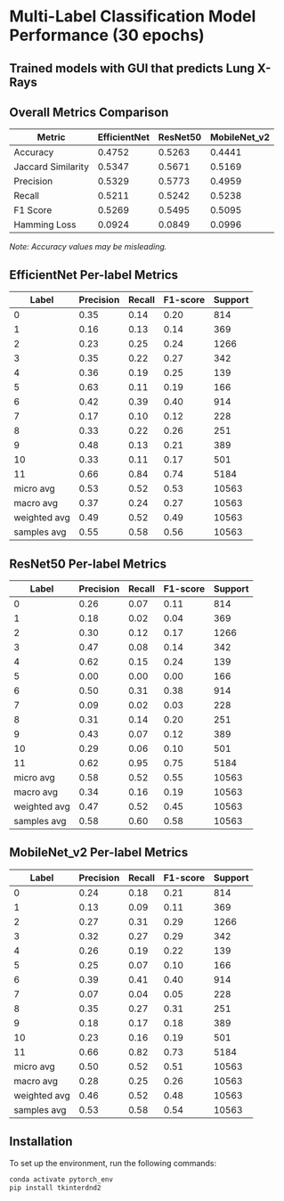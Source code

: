# Multi-Label Classification Model Performance (30 epochs)

## Trained models with GUI that predicts Lung X-Rays

## Overall Metrics Comparison

| Metric | EfficientNet | ResNet50 | MobileNet_v2 |
| --- | --- | --- | --- |
| Accuracy | 0.4752 | 0.5263 | 0.4441 |
| Jaccard Similarity | 0.5347 | 0.5671 | 0.5169 |
| Precision | 0.5329 | 0.5773 | 0.4959 |
| Recall | 0.5211 | 0.5242 | 0.5238 |
| F1 Score | 0.5269 | 0.5495 | 0.5095 |
| Hamming Loss | 0.0924 | 0.0849 | 0.0996 |

*Note: Accuracy values may be misleading.*

## EfficientNet Per-label Metrics

| Label | Precision | Recall | F1-score | Support |
| --- | --- | --- | --- | --- |
| 0 | 0.35 | 0.14 | 0.20 | 814 |
| 1 | 0.16 | 0.13 | 0.14 | 369 |
| 2 | 0.23 | 0.25 | 0.24 | 1266 |
| 3 | 0.35 | 0.22 | 0.27 | 342 |
| 4 | 0.36 | 0.19 | 0.25 | 139 |
| 5 | 0.63 | 0.11 | 0.19 | 166 |
| 6 | 0.42 | 0.39 | 0.40 | 914 |
| 7 | 0.17 | 0.10 | 0.12 | 228 |
| 8 | 0.33 | 0.22 | 0.26 | 251 |
| 9 | 0.48 | 0.13 | 0.21 | 389 |
| 10 | 0.33 | 0.11 | 0.17 | 501 |
| 11 | 0.66 | 0.84 | 0.74 | 5184 |
| micro avg | 0.53 | 0.52 | 0.53 | 10563 |
| macro avg | 0.37 | 0.24 | 0.27 | 10563 |
| weighted avg | 0.49 | 0.52 | 0.49 | 10563 |
| samples avg | 0.55 | 0.58 | 0.56 | 10563 |

## ResNet50 Per-label Metrics

| Label | Precision | Recall | F1-score | Support |
| --- | --- | --- | --- | --- |
| 0 | 0.26 | 0.07 | 0.11 | 814 |
| 1 | 0.18 | 0.02 | 0.04 | 369 |
| 2 | 0.30 | 0.12 | 0.17 | 1266 |
| 3 | 0.47 | 0.08 | 0.14 | 342 |
| 4 | 0.62 | 0.15 | 0.24 | 139 |
| 5 | 0.00 | 0.00 | 0.00 | 166 |
| 6 | 0.50 | 0.31 | 0.38 | 914 |
| 7 | 0.09 | 0.02 | 0.03 | 228 |
| 8 | 0.31 | 0.14 | 0.20 | 251 |
| 9 | 0.43 | 0.07 | 0.12 | 389 |
| 10 | 0.29 | 0.06 | 0.10 | 501 |
| 11 | 0.62 | 0.95 | 0.75 | 5184 |
| micro avg | 0.58 | 0.52 | 0.55 | 10563 |
| macro avg | 0.34 | 0.16 | 0.19 | 10563 |
| weighted avg | 0.47 | 0.52 | 0.45 | 10563 |
| samples avg | 0.58 | 0.60 | 0.58 | 10563 |

## MobileNet_v2 Per-label Metrics

| Label | Precision | Recall | F1-score | Support |
| --- | --- | --- | --- | --- |
| 0 | 0.24 | 0.18 | 0.21 | 814 |
| 1 | 0.13 | 0.09 | 0.11 | 369 |
| 2 | 0.27 | 0.31 | 0.29 | 1266 |
| 3 | 0.32 | 0.27 | 0.29 | 342 |
| 4 | 0.26 | 0.19 | 0.22 | 139 |
| 5 | 0.25 | 0.07 | 0.10 | 166 |
| 6 | 0.39 | 0.41 | 0.40 | 914 |
| 7 | 0.07 | 0.04 | 0.05 | 228 |
| 8 | 0.35 | 0.27 | 0.31 | 251 |
| 9 | 0.18 | 0.17 | 0.18 | 389 |
| 10 | 0.23 | 0.16 | 0.19 | 501 |
| 11 | 0.66 | 0.82 | 0.73 | 5184 |
| micro avg | 0.50 | 0.52 | 0.51 | 10563 |
| macro avg | 0.28 | 0.25 | 0.26 | 10563 |
| weighted avg | 0.46 | 0.52 | 0.48 | 10563 |
| samples avg | 0.53 | 0.58 | 0.54 | 10563 |

## Installation

To set up the environment, run the following commands:

```bash
conda activate pytorch_env
pip install tkinterdnd2
```

